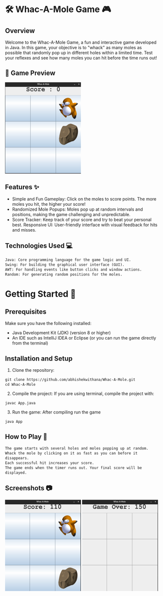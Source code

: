 # 🛠️ Whac-A-Mole Game 🎮

## Overview

Welcome to the Whac-A-Mole Game, a fun and interactive game developed in Java. In this game, your objective is to "whack" as many moles as possible that randomly pop up in different holes within a limited time. Test your reflexes and see how many moles you can hit before the time runs out!

## 📸 Game Preview

<img src="./src/s1.png" alt="Demo" width="250" height="300">



## Features ✨ 

- Simple and Fun Gameplay: Click on the moles to score points. The more moles you hit, the higher your score!
- Randomized Mole Popups: Moles pop up at random intervals and positions, making the game challenging and unpredictable.
- Score Tracker: Keep track of your score and try to beat your personal best.
    Responsive UI: User-friendly interface with visual feedback for hits and misses.

## Technologies Used 💻

    Java: Core programming language for the game logic and UI.
    Swing: For building the graphical user interface (GUI).
    AWT: For handling events like button clicks and window actions.
    Random: For generating random positions for the moles.

# Getting Started 🚀

## Prerequisites

Make sure you have the following installed:

- Java Development Kit (JDK) (version 8 or higher)
- An IDE such as IntelliJ IDEA or Eclipse (or you can run the game directly from the terminal)

## Installation and Setup

1. Clone the repository:
```shell
git clone https://github.com/abhishekwithana/Whac-A-Mole.git
cd Whac-A-Mole
```

2. Compile the project: If you are using terminal, compile the project with:
```shell
javac App.java
```

3. Run the game: After compiling run the game
```shell
java App
```

## How to Play 🎯

    The game starts with several holes and moles popping up at random.
    Whack the mole by clicking on it as fast as you can before it disappears.
    Each successful hit increases your score.
    The game ends when the timer runs out. Your final score will be displayed.

## Screenshots 📷
<img src="./src/s2.png" width="250" height="300">
<img src="./src/s3.png" width="250" height="300">

